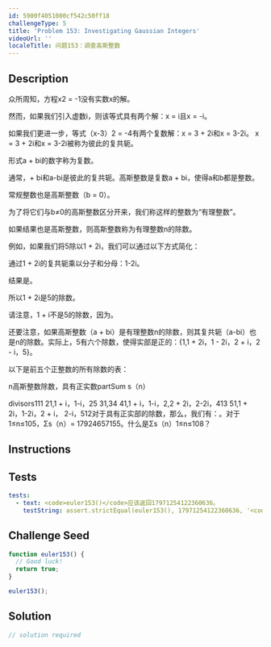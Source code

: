 ```yaml
---
id: 5900f4051000cf542c50ff18
challengeType: 5
title: 'Problem 153: Investigating Gaussian Integers'
videoUrl: ''
localeTitle: 问题153：调查高斯整数
---
```


## Description
<section id="description">众所周知，方程x2 = -1没有实数x的解。 <p>然而，如果我们引入虚数i，则该等式具有两个解：x = i且x = -i。 </p><p>如果我们更进一步，等式（x-3）2 = -4有两个复数解：x = 3 + 2i和x = 3-2i。 x = 3 + 2i和x = 3-2i被称为彼此的复共轭。 </p><p>形式a + bi的数字称为复数。 </p><p>通常，+ bi和a-bi是彼此的复共轭。高斯整数是复数a + bi，使得a和b都是整数。 </p><p>常规整数也是高斯整数（b = 0）。 </p><p>为了将它们与b≠0的高斯整数区分开来，我们称这样的整数为“有理整数”。 </p><p>如果结果也是高斯整数，则高斯整数称为有理整数n的除数。 </p><p>例如，如果我们将5除以1 + 2i，我们可以通过以下方式简化： </p><p>通过1 + 2i的复共轭乘以分子和分母：1-2i。 </p><p>结果是。 </p><p>所以1 + 2i是5的除数。 </p><p>请注意，1 + i不是5的除数，因为。 </p><p>还要注意，如果高斯整数（a + bi）是有理整数n的除数，则其复共轭（a-bi）也是n的除数。实际上，5有六个除数，使得实部是正的：{1,1 + 2i，1  -  2i，2 + i，2  -  i，5}。 </p><p>以下是前五个正整数的所有除数的表： </p><p> n高斯整数除数，具有正实数partSum s（n） </p><p> divisors111 21,1 + i，1-i，25 31,34 41,1 + i，1-i，2,2 + 2i，2-2i，413 51,1 + 2i，1-2i，2 + i， 2-i，512对于具有正实部的除数，那么，我们有：。对于1≤n≤105，Σs（n）= 17924657155。什么是Σs（n）1≤n≤108？ </p></section>

## Instructions
<section id="instructions">
</section>

## Tests
<section id='tests'>

```yml
tests:
  - text: <code>euler153()</code>应该返回17971254122360636。
    testString: assert.strictEqual(euler153(), 17971254122360636, '<code>euler153()</code> should return 17971254122360636.');

```

</section>

## Challenge Seed
<section id='challengeSeed'>

<div id='js-seed'>

```js
function euler153() {
  // Good luck!
  return true;
}

euler153();

```

</div>



</section>

## Solution
<section id='solution'>

```js
// solution required
```
</section>
